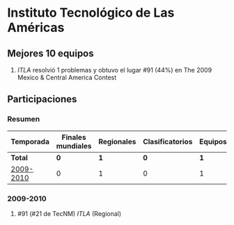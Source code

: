 # Instituto Tecnológico de Las Américas

## Mejores 10 equipos

1. _ITLA_ resolvió 1 problemas y obtuvo el lugar #91 (44%) en The 2009 Mexico & Central America Contest

## Participaciones

### Resumen

| Temporada | Finales mundiales | Regionales | Clasificatorios | Equipos |
| --- | --- | --- | --- | --- |
| **Total** | **0** | **1** | **0** | **1** |
| [2009-2010](#2009-2010) | 0 | 1 | 0 | 1 |

### 2009-2010

1. #91 (#21 de TecNM) _ITLA_ (Regional)



